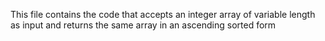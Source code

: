 This file contains the code that accepts an integer array of variable length as input and returns the same array in an ascending sorted form